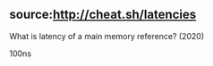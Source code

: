 source:http://cheat.sh/latencies
---
What is latency of a main memory reference? (2020)
<!--question-->
100ns
